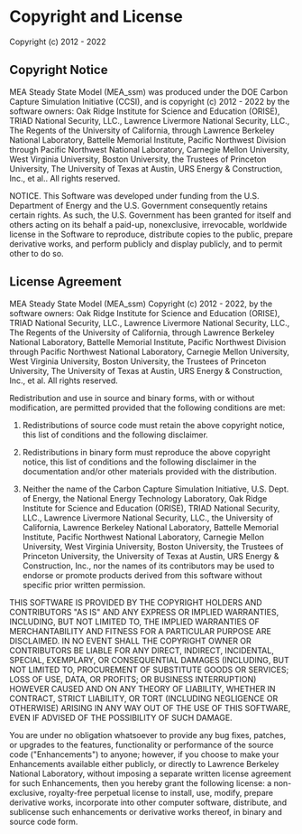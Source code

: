 Copyright and License
=====================

Copyright (c) 2012 - 2022

Copyright Notice
----------------

MEA Steady State Model (MEA_ssm) was produced under the DOE Carbon Capture Simulation Initiative
(CCSI), and is copyright (c) 2012 - 2022 by the software owners: Oak Ridge Institute for Science and
Education (ORISE), TRIAD National Security, LLC., Lawrence Livermore National Security, LLC., The
Regents of the University of California, through Lawrence Berkeley National Laboratory, Battelle
Memorial Institute, Pacific Northwest Division through Pacific Northwest National Laboratory,
Carnegie Mellon University, West Virginia University, Boston University, the Trustees of Princeton
University, The University of Texas at Austin, URS Energy & Construction, Inc., et al..  All rights
reserved.

NOTICE.  This Software was developed under funding from the U.S. Department of Energy and the
U.S. Government consequently retains certain rights. As such, the U.S. Government has been granted
for itself and others acting on its behalf a paid-up, nonexclusive, irrevocable, worldwide license
in the Software to reproduce, distribute copies to the public, prepare derivative works, and perform
publicly and display publicly, and to permit other to do so.

License Agreement
-----------------

MEA Steady State Model (MEA_ssm) Copyright (c) 2012 - 2022, by the software owners: Oak Ridge
Institute for Science and Education (ORISE), TRIAD National Security, LLC., Lawrence Livermore
National Security, LLC., The Regents of the University of California, through Lawrence Berkeley
National Laboratory, Battelle Memorial Institute, Pacific Northwest Division through Pacific
Northwest National Laboratory, Carnegie Mellon University, West Virginia University, Boston
University, the Trustees of Princeton University, The University of Texas at Austin, URS Energy &
Construction, Inc., et al.  All rights reserved.


Redistribution and use in source and binary forms, with or without modification, are permitted
provided that the following conditions are met:

1. Redistributions of source code must retain the above copyright notice, this list of conditions
   and the following disclaimer.

2. Redistributions in binary form must reproduce the above copyright notice, this list of conditions
   and the following disclaimer in the documentation and/or other materials provided with the
   distribution.

3. Neither the name of the Carbon Capture Simulation Initiative, U.S. Dept. of Energy, the National
   Energy Technology Laboratory, Oak Ridge Institute for Science and Education (ORISE), TRIAD
   National Security, LLC., Lawrence Livermore National Security, LLC., the University of
   California, Lawrence Berkeley National Laboratory, Battelle Memorial Institute, Pacific Northwest
   National Laboratory, Carnegie Mellon University, West Virginia University, Boston University, the
   Trustees of Princeton University, the University of Texas at Austin, URS Energy & Construction,
   Inc., nor the names of its contributors may be used to endorse or promote products derived from
   this software without specific prior written permission.

 
THIS SOFTWARE IS PROVIDED BY THE COPYRIGHT HOLDERS AND CONTRIBUTORS "AS IS" AND ANY EXPRESS OR
IMPLIED WARRANTIES, INCLUDING, BUT NOT LIMITED TO, THE IMPLIED WARRANTIES OF MERCHANTABILITY AND
FITNESS FOR A PARTICULAR PURPOSE ARE DISCLAIMED. IN NO EVENT SHALL THE COPYRIGHT OWNER OR
CONTRIBUTORS BE LIABLE FOR ANY DIRECT, INDIRECT, INCIDENTAL, SPECIAL, EXEMPLARY, OR CONSEQUENTIAL
DAMAGES (INCLUDING, BUT NOT LIMITED TO, PROCUREMENT OF SUBSTITUTE GOODS OR SERVICES; LOSS OF USE,
DATA, OR PROFITS; OR BUSINESS INTERRUPTION) HOWEVER CAUSED AND ON ANY THEORY OF LIABILITY, WHETHER
IN CONTRACT, STRICT LIABILITY, OR TORT (INCLUDING NEGLIGENCE OR OTHERWISE) ARISING IN ANY WAY OUT OF
THE USE OF THIS SOFTWARE, EVEN IF ADVISED OF THE POSSIBILITY OF SUCH DAMAGE.


You are under no obligation whatsoever to provide any bug fixes, patches, or upgrades to the
features, functionality or performance of the source code ("Enhancements") to anyone; however, if
you choose to make your Enhancements available either publicly, or directly to Lawrence Berkeley
National Laboratory, without imposing a separate written license agreement for such Enhancements,
then you hereby grant the following license: a non-exclusive, royalty-free perpetual license to
install, use, modify, prepare derivative works, incorporate into other computer software,
distribute, and sublicense such enhancements or derivative works thereof, in binary and source code
form.
